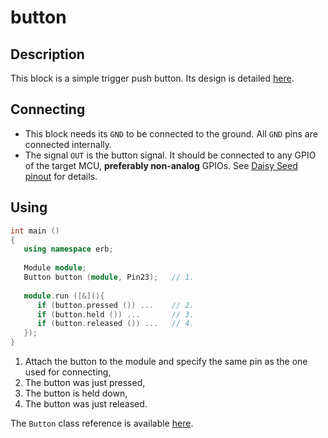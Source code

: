 # button

## Description

This block is a simple trigger push button.
Its design is detailed [here](./documentation/design.md).


## Connecting

- This block needs its `GND` to be connected to the ground. All `GND` pins are connected
   internally.
- The signal `OUT` is the button signal. It should be connected to any GPIO of the
   target MCU, **preferably non-analog** GPIOs. See [Daisy Seed pinout](https://images.squarespace-cdn.com/content/v1/58d03fdc1b10e3bf442567b8/1591827747342-HCXMM2NNR26SP5F4U2CJ/ke17ZwdGBToddI8pDm48kN5PbQBGNYbW-5Hm1pf8hRF7gQa3H78H3Y0txjaiv_0fDoOvxcdMmMKkDsyUqMSsMWxHk725yiiHCCLfrh8O1z4YTzHvnKhyp6Da-NYroOW3ZGjoBKy3azqku80C789l0kLp48N9LluBiCpBrPZntaz462IffsVrAff3VJkwKncM1HZuDnV98dfxM9yHlqFkUQ/DaisyPinoutRev4%404x.png?format=500w) for details.


## Using

```c++
int main ()
{
   using namespace erb;
   
   Module module;
   Button button (module, Pin23);   // 1.
   
   module.run ([&](){
      if (button.pressed ()) ...    // 2.
      if (button.held ()) ...       // 3.
      if (button.released ()) ...   // 4.
   });
}
```

1. Attach the button to the module and specify the same pin as the one used for connecting,
2. The button was just pressed,
3. The button is held down,
4. The button was just released.

The `Button` class reference is available [here](./documentation/reference.md).
